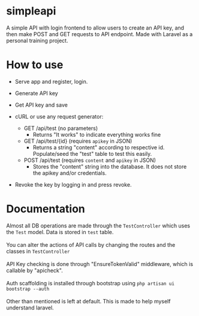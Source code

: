 # simpleapi
A simple API with login frontend to allow users to create an API key, and then make POST and GET requests to API endpoint. Made with Laravel as a personal training project.

# How to use
- Serve app and register, login.
- Generate API key
- Get API key and save
- cURL or use any request generator:
  - GET /api/test (no parameters)
    - Returns "It works" to indicate everything works fine
  - GET /api/test/{id} (requires `apikey` in JSON)
    - Returns a string "content" according to respective id. Populate/seed the "test" table to test this easily.
  - POST /api/test (requires `content` and `apikey` in JSON)
    - Stores the "content" string into the database. It does not store the apikey and/or credentials.
    
- Revoke the key by logging in and press revoke.

# Documentation

Almost all DB operations are made through the `TestController` which uses the `Test` model. Data is stored in `test` table.<br /><br />
You can alter the actions of API calls by changing the routes and the classes in `TestController`<br /><br />
API Key checking is done through "EnsureTokenValid" middleware, which is callable by "apicheck".<br /><br />
Auth scaffolding is installed through bootstrap using `php artisan ui bootstrap --auth`<br /><br />
Other than mentioned is left at default. This is made to help myself understand laravel.
